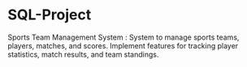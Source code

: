 # SQL-Project
 Sports Team Management System : System to manage sports teams, players, matches, and scores. Implement features for tracking player statistics, match results, and team standings.
